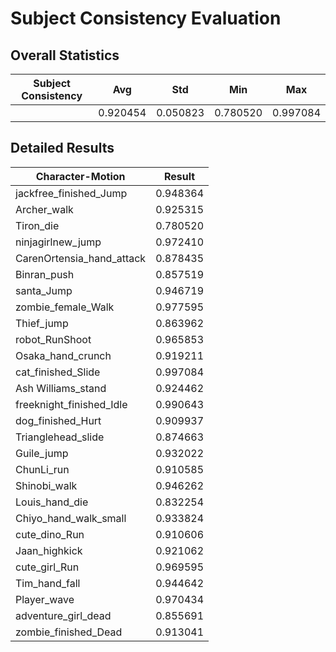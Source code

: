 # Subject Consistency Evaluation

## Overall Statistics

| Subject Consistency | Avg         | Std         | Min         | Max         |
|---------------------|-------------|-------------|-------------|-------------|
|                     | 0.920454    | 0.050823    | 0.780520    | 0.997084    |

## Detailed Results

| Character-Motion                 | Result        |
|----------------------------------|---------------|
| jackfree_finished_Jump           | 0.948364    |
| Archer_walk                      | 0.925315    |
| Tiron_die                        | 0.780520    |
| ninjagirlnew_jump                | 0.972410    |
| CarenOrtensia_hand_attack        | 0.878435    |
| Binran_push                      | 0.857519    |
| santa_Jump                       | 0.946719    |
| zombie_female_Walk               | 0.977595    |
| Thief_jump                       | 0.863962    |
| robot_RunShoot                   | 0.965853    |
| Osaka_hand_crunch                | 0.919211    |
| cat_finished_Slide               | 0.997084    |
| Ash Williams_stand               | 0.924462    |
| freeknight_finished_Idle         | 0.990643    |
| dog_finished_Hurt                | 0.909937    |
| Trianglehead_slide               | 0.874663    |
| Guile_jump                       | 0.932022    |
| ChunLi_run                       | 0.910585    |
| Shinobi_walk                     | 0.946262    |
| Louis_hand_die                   | 0.832254    |
| Chiyo_hand_walk_small            | 0.933824    |
| cute_dino_Run                    | 0.910606    |
| Jaan_highkick                    | 0.921062    |
| cute_girl_Run                    | 0.969595    |
| Tim_hand_fall                    | 0.944642    |
| Player_wave                      | 0.970434    |
| adventure_girl_dead              | 0.855691    |
| zombie_finished_Dead             | 0.913041    |
